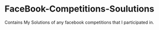 # FaceBook-Competitions-Soulutions
Contains My Solutions of any facebook competitions that I participated in.
